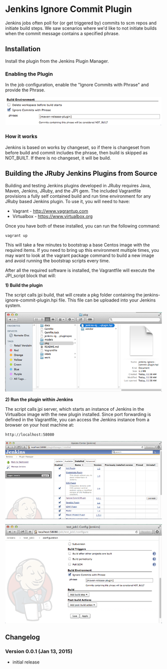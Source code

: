 # Jenkins Ignore Commit Plugin
Jenkins jobs often poll for (or get triggered by) commits to scm repos and initiate build steps. We saw scenarios where we'd like to not initiate builds when the commit message contains a specified phrase. 

## Installation
Install the plugin from the Jenkins Plugin Manager.

### Enabling the Plugin
In the job configuration, enable the "Ignore Commits with Phrase" and provide the Phrase.

![A Screenshot](docs/configure.png)

### How it works 
Jenkins is based on works by changeset, so if there is changeset from before build and commit includes the phrase, then build is skipped as NOT_BUILT. If there is no changeset, it will be build.

## Building the JRuby Jenkins Plugins from Source
Building and testing Jenkins plugins developed in JRuby requires Java, Maven, Jenkins, JRuby, and the JPI gem. The included Vagrantfile provisions a fully self contained build and run time environment for any JRuby based Jenkins plugin. To use it, you will need to have:
- Vagrant - http://www.vagrantup.com
- Virtualbox - https://www.virtualbox.org

Once you have both of these installed, you can run the following command:
```
vagrant up
```
This will take a few minutes to bootstrap a base Centos image with the required items. If you need to bring up this environment multiple times, you may want to look at the vagrant package command to build a new image and avoid running the bootstrap scripts every time.

After all the required software is installed, the Vagrantfile will execute the JPI_script block that will:

**1) Build the plugin**

The script calls jpi build, that will create a pkg folder containing the jenkins-ignore-commit-plugin.hpi file. This file can be uploaded into your Jenkins system.

![A Screenshot](docs/hpi_file.png)

**2) Run the plugin within Jenkins**

The script calls jpi server, which starts an instance of Jenkins in the Virtualbox image with the new plugin installed. Since port forwarding is defined in the Vagrantfile, you can access the Jenkins instance from a browser on your host machine at:
```
http://localhost:58080
```
![A Screenshot](docs/jenkins_manage.png)

![A Screenshot](docs/jenkins.png)

## Changelog
### Version 0.0.1 (Jan 13, 2015)
* initial release

